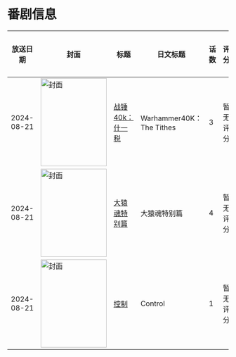 # 番剧信息

|放送日期|封面|标题|日文标题|话数|评分|评分人数|
|---|---|---|---|---|---|---|
|2024-08-21|<img src="https://lain.bgm.tv/pic/cover/c/58/c4/524398_b1yEr.jpg" alt="封面" style="width:150px;height:200px;object-fit:cover;">|[战锤40k：什一税](https://bangumi.tv/subject/524398)|Warhammer40K：The Tithes|3|暂无评分|少于10人评分|
|2024-08-21|<img src="https://lain.bgm.tv/pic/cover/c/24/fe/449383_F0H3T.jpg" alt="封面" style="width:150px;height:200px;object-fit:cover;">|[大猿魂特别篇](https://bangumi.tv/subject/449383)|大猿魂特别篇|4|暂无评分|少于10人评分|
|2024-08-21|<img src="https://lain.bgm.tv/pic/cover/c/fe/1a/517022_cC6bd.jpg" alt="封面" style="width:150px;height:200px;object-fit:cover;">|[控制](https://bangumi.tv/subject/517022)|Control|1|暂无评分|少于10人评分|
